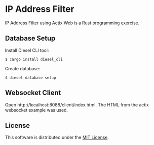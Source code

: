 # IP Address Filter

IP Address Filter using Actix Web is a Rust programming exercise.

## Database Setup

Install Diesel CLI tool:

```
$ cargo install diesel_cli
```

Create database:

```
$ diesel database setup
```

## Websocket Client

Open http://localhost:8088/client/index.html. The HTML from the actix websocket
example was used.

## License

This software is distributed under the [MIT License][license].

[license]: https://github.com/mikong/rust-actix-ip-filter/blob/master/LICENSE

